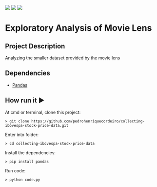 <img src="http://img.shields.io/static/v1?label=License&message=MIT&color=green&style=for-the-badge"/>
<img src="https://img.shields.io/static/v1?label=Python&logoColor=white&message=Pandas&color=yellow&style=for-the-badge&logo=Python"/>
<img src="http://img.shields.io/static/v1?label=STATUS&message=IN%20PROGRESS&color=RED&style=for-the-badge"/>

# Exploratory Analysis of Movie Lens

## Project Description
<p align="justify"> 
    Analyzing the smaller dataset provided by the movie lens
</p>

## Dependencies
- [Pandas](https://pandas.pydata.org/)


## How run it :arrow_forward:
At cmd or terminal, clone this project:
```
> git clone https://github.com/pedrohenriquecordeiro/collecting-ibovespa-stock-price-data.git
```
Enter into folder:
```
> cd collecting-ibovespa-stock-price-data
```
Install the dependencies:
```
> pip install pandas
```
Run code:
```
> python code.py
```

